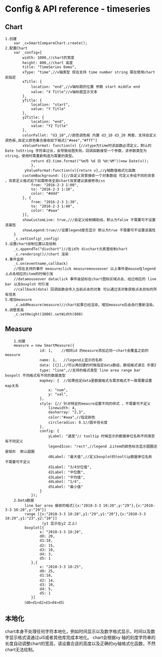 # Config & API reference  - timeseries
## Chart
	1.创建
		var _c=SmartCompareChart.create();
	2.配置Chart
		var _config={
            width: 1000,//chart的宽度
            height: 800,//chart 高度
            title: "TimeSeries Demo",
            xType: "time",//x轴类型 现在支持 time number string 需在使用chart前指定
            xTitle: {
                location: "end",//x轴标题的位置 参数 start middle end
                value: "X Title"//x轴标题显示文本
            },
            yTitle: {
                location: "start",
                value: "Y Title"
            },
            y2Title: {
                location: "end",
                value: "Y2 Title"
            },
            colorPallet: "d3_10",//颜色调色板 内置 d3_10 d3_20 两套，支持自定义调色板,自定义颜色集合接收如下格式["#eee","#fff"]
            xValueFormat: function(v) {//xtype为time时该函数必须定义，默认的Date toString 字符串过长，会导致绘图失败。回调函数接受一个参数，该参数类型为string，使用时需重新构造为需要的类型。
	            return d3.time.format("%m月 %d 日 %H:%M")(new Date(v));
		        },
		     yValueFormat:function(v){return v},//y轴数值格式化函数
            customBackground: [{//自定义背景接收一个对象数组 可定义多组不同的背景 ，背景定义格式如下如需修改全部chart背景建议直接修改css
                from: "2016-2-3 1:00",
                to: "2016-2-3 1:10",
                color: "#ddd"
            }, {
                from: "2016-2-3 1:30",
                to: "2016-2-3 1:40",
                color: "#aaa"
            }],
            showCustomLine: true,///自定义绘制辅助线，默认为false 不需要可不设置该属性
            showLegend:true///设置legend是否显示 默认为true 不需要可不设置该属性
        }
        _c.setConfig(_config)
	3.设置chart绘制位置以及绘制
		_c.appendTo("divchart")//在id为 divchart元素里绘制chart
		_c.rendering()//chart 渲染
	4.事件监听
		_c.on(eventname,callback)
		//现在支持的事件 measureclick measuremouseover 以上事件是mouse在legend上点击相应的item的时候引发
		//datamouseover dataclick 事件由鼠标在chart图标区域点击、经过相应的 line bar 以及boxplot 时引发 
		//callback(data) 回调函数会传入当前点击的对象 可以通过该对象获取点击目标的所有信息
	5.增加measure
		_c.addMeasure(measure)//chart如果已经渲染，增加measure后会自行重新渲染。
	6.调整宽高
		_c.setHeight(1000).setWidth(800)
## Measure
		1.创建
		measure = new SmartMeasure({
                    id: 1,    //相同id 的measure添加近同一chart会覆盖之前的measure
                    name: 1,   //legend上显示的名称
                    data: [{}],//可以再创建的时候指定data数组，数组格式请见 步骤2
                    type: "line",//支持的格式类型 line area range bar boxpolt 不同格式有不同的数据类型
                    mapkey: {  //如果给定data里数据格式与需求格式不一致需要设置map关系
                        x: "num",
                        y: "val",
                    },
                    style: {// 针对特定的measre设置不同的样式 ，不需要可不定义
                        linewidth: 4,
                        dasharray: "2,3",
                        color:"#aaa",//指定颜色
                        circleradius: 0.1//圆半径长度
                    },
                    config: {
                        yLabel: "速度"// tooltip 时候显示的数据单位名称不同类型有不同定义
                        legendIcon: "rect",//legend 上item的颜色标志显示圆圈还是矩形  默认圆圈
                        d0Label: "最大值",//定义boxplot的tooltip数据单位名称 不需要可不定义
                        d1Label: "3/4分位值",
                        d2Label: "中位数",
                        d3Label: "平均值",
                        d4Label: "1/4",
                        d5Label: "最小值"
                    }
                });
		2.Data数据
			 line bar area 接收的格式[{x:"2010-3-3 10:20",y:"29"},{x:"2010-3-3 10:20",y:"29"}]
			 range [{x:"2010-3-3 10:20",y1:"29",y1:"20"},{x:"2010-3-3 10:20",y1:"23",y2:"10"}]
					 (y1 显示在y2 之上)
			 boxplot[{
                    x: "2010-3-3 10:20",
                    d0: 20,
                    d1:18,
                    d2: 15，
                    d3: 10,
                    d4: 3,
                    d5: 1
                },{
                    x: "2010-3-3 10:25",
                    d0: 25,
                    d1:18,
                    d2: 14，
                    d3: 10,
                    d4: 5,
                    d5: 1
                }]
			（d0>d1>d2>d3>d4>d5）

## 本地化
chart本身不处理任何字符本地化，例如时间显示以及数字格式显示，时间以及数字显示格式请通过ui5或者其他库完成本地化。
chart会根据xy 轴的刻度字符串的长度自动调整chart的宽高，请设置合适的高度以及正确的xy轴格式化函数，不然chart无法绘制。
 
	